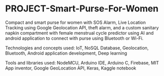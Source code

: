 # PROJECT-Smart-Purse-For-Women

Compact and smart purse for women with SOS Alarm, Live Location Tracking using Google Geolocation API, theft alarm, and a custom sanitary napkin compartment with female menstrual cycle predictor using AI and android application to connect with purse using Bluetooth or Wi-Fi.

Technologies and concepts used: IoT, NoSQL Database, Geolocation, Bluetooth, Android application development, Deep learning

Tools and libraries used: NodeMCU, Arduino IDE, Arduino C, Firebase, MIT App inventor, Google GeoLocation API, Keras, Kaggle notebook
